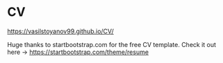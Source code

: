 # CV

https://vasilstoyanov99.github.io/CV/

Huge thanks to startbootstrap.com for the free CV template. Check it out here -> https://startbootstrap.com/theme/resume
